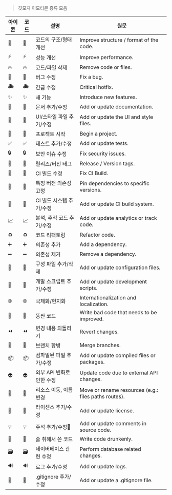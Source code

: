> 깃모지 이모티콘 종류 모음

|아이콘|코드|설명|원문|
|---|---|---|---|
|🎨|:art:|코드의 구조/형태 개선|Improve structure / format of the code.|
|⚡️|:zap:|성능 개선|Improve performance.|
|🔥|:fire:|코드/파일 삭제|Remove code or files.|
|🐛|:bug:|버그 수정|Fix a bug.|
|🚑|:ambulance:|긴급 수정|Critical hotfix.|
|✨|:sparkles:|새 기능|Introduce new features.|
|📝|:memo:|문서 추가/수정|Add or update documentation.|
|💄|:lipstick:|UI/스타일 파일 추가/수정|Add or update the UI and style files.|
|🎉|:tada:|프로젝트 시작|Begin a project.|
|✅|:white_check_mark:|테스트 추가/수정|Add or update tests.|
|🔒|:lock:|보안 이슈 수정|Fix security issues.|
|🔖|:bookmark:|릴리즈/버전 태그|Release / Version tags.|
|💚|:green_heart:|CI 빌드 수정|Fix CI Build.|
|📌|:pushpin:|특정 버전 의존성 고정|Pin dependencies to specific versions.|
|👷|:construction_worker:|CI 빌드 시스템 추가/수정|Add or update CI build system.|
|📈|:chart_with_upwards_trend:|분석, 추적 코드 추가/수정|Add or update analytics or track code.|
|♻️|:recycle:|코드 리팩토링|Refactor code.|
|➕|:heavy_plus_sign:|의존성 추가|Add a dependency.|
|➖|:heavy_minus_sign:|의존성 제거|Remove a dependency.|
|🔧|:wrench:|구성 파일 추가/삭제|Add or update configuration files.|
|🔨|:hammer:|개발 스크립트 추가/수정|Add or update development scripts.|
|🌐|:globe_with_meridians:|국제화/현지화|Internationalization and localization.|
|💩|:poop:|똥싼 코드|Write bad code that needs to be improved.|
|⏪|:rewind:|변경 내용 되돌리기|Revert changes.|
|🔀|:twisted_rightwards_arrows:|브랜치 합병|Merge branches.|
|📦|:package:|컴파일된 파일 추가/수정|Add or update compiled files or packages.|
|👽|:alien:|외부 API 변화로 인한 수정|Update code due to external API changes.|
|🚚|:truck:|리소스 이동, 이름 변경|Move or rename resources (e.g.: files paths routes).|
|📄|:page_facing_up:|라이센스 추가/수정|Add or update license.|
|💡|:bulb:|주석 추가/수정|Add or update comments in source code.|
|🍻|:beers:|술 취해서 쓴 코드|Write code drunkenly.|
|🗃|:card_file_box:|데이버베이스 관련 수정|Perform database related changes.|
|🔊|:loud_sound:|로그 추가/수정|Add or update logs.|
|🙈|:see_no_evil:|.gitignore 추가/수정|Add or update a .gitignore file.|